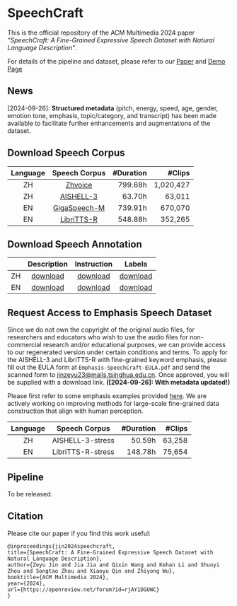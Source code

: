 # SpeechCraft

This is the official repository of the ACM Multimedia 2024 paper *"SpeechCraft: A Fine-Grained Expressive Speech Dataset with Natural Language Description"*.

For details of the pipeline and dataset, please refer to our [Paper](http://arxiv.org/abs/2408.13608) and [Demo Page](https://speechcraft2024.github.io/speechcraft2024/)

<!-- Dataset and pipeline are coming soon. -->

## News
[2024-09-26]: **Structured metadata** (pitch, energy, speed, age, gender, emotion tone, emphasis, topic/category, and transcript) has been made available to facilitate further enhancements and augmentations of the dataset.

## Download Speech Corpus

|Language|Speech Corpus|#Duration|#Clips|
|:--------:|:--------:|--------:|--------:|
|ZH|[Zhvoice](https://github.com/fighting41love/zhvoice)|799.68h|1,020,427|
|ZH|[AISHELL-3](https://www.openslr.org/93/)|63.70h|63,011|
|EN|[GigaSpeech-M](https://huggingface.co/datasets/speechcolab/gigaspeech/tree/main/data/audio/m_files_additional)|739.91h|670,070|
|EN|[LibriTTS-R](https://www.openslr.org/141/)|548.88h|352,265|


<!-- ## Metadata Walkthrough -->
## Download Speech Annotation
||Description|Instruction|Labels|
|:--------:|:--------:|:--------:|:--------:|
|ZH|[download](https://cloud.tsinghua.edu.cn/f/e66664542f534f399802/?dl=1)|[download](https://cloud.tsinghua.edu.cn/f/d6f00e027f504751b4c0/?dl=1)|[download](https://cloud.tsinghua.edu.cn/f/02a69d7c862e4422850e/?dl=1)|
|EN|[download](https://cloud.tsinghua.edu.cn/f/517428835bd5486e87e8/?dl=1)|[download](https://cloud.tsinghua.edu.cn/f/cce83dd884ed4104b1a1/?dl=1)|[download](https://cloud.tsinghua.edu.cn/f/6f05dcbcfb384ea1870b/?dl=1)|

## Request Access to Emphasis Speech Dataset

Since we do not own the copyright of the original audio files, for researchers and educators who wish to use the audio files for non-commercial research and/or educational purposes, we can provide access to our regenerated version under certain conditions and terms. To apply for the AISHELL-3 and LibriTTS-R with fine-grained keyword emphasis, please fill out the EULA form at `Emphasis-SpeechCraft-EULA.pdf` and send the scanned form to jinzeyu23@mails.tsinghua.edu.cn. Once approved, you will be supplied with a download link. **([2024-09-26]: With metadata updated!)**

Please first refer to some emphasis examples provided [here](https://speechcraft2024.github.io/speechcraft2024/#13-examples-of-the-regenerated-emphasis-data-from-aishell-3-and-libritts-r). We are actively working on improving methods for large-scale fine-grained data construction that align with human perception.

|Language|Speech Corpus|#Duration|#Clips|
|:--------:|:--------:|--------:|--------:|
|ZH|AISHELL-3-stress|50.59h|63,258|
|EN|LibriTTS-R-stress|148.78h|75,654|

## Pipeline

To be released.

## Citation
Please cite our paper if you find this work useful:
```
@inproceedings{jin2024speechcraft,
title={SpeechCraft: A Fine-Grained Expressive Speech Dataset with Natural Language Description},
author={Zeyu Jin and Jia Jia and Qixin Wang and Kehan Li and Shuoyi Zhou and Songtao Zhou and Xiaoyu Qin and Zhiyong Wu},
booktitle={ACM Multimedia 2024},
year={2024},
url={https://openreview.net/forum?id=rjAY1DGUWC}
}
```
